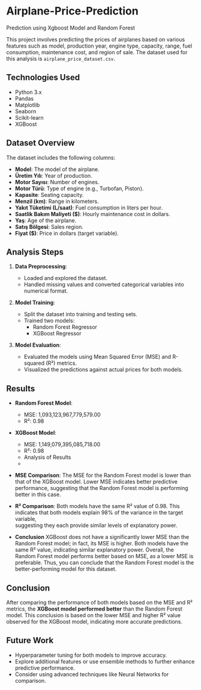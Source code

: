 # Airplane-Price-Prediction
Prediction using Xgboost Model and Random Forest

This project involves predicting the prices of airplanes based on various features such as model, production year, engine type, capacity, range, fuel consumption, maintenance cost, and region of sale. The dataset used for this analysis is `airplane_price_dataset.csv`.

## Technologies Used

- Python 3.x
- Pandas
- Matplotlib
- Seaborn
- Scikit-learn
- XGBoost

## Dataset Overview

The dataset includes the following columns:
- **Model**: The model of the airplane.
- **Üretim Yılı**: Year of production.
- **Motor Sayısı**: Number of engines.
- **Motor Türü**: Type of engine (e.g., Turbofan, Piston).
- **Kapasite**: Seating capacity.
- **Menzil (km)**: Range in kilometers.
- **Yakıt Tüketimi (L/saat)**: Fuel consumption in liters per hour.
- **Saatlik Bakım Maliyeti ($)**: Hourly maintenance cost in dollars.
- **Yaş**: Age of the airplane.
- **Satış Bölgesi**: Sales region.
- **Fiyat ($)**: Price in dollars (target variable).

## Analysis Steps

1. **Data Preprocessing**: 
   - Loaded and explored the dataset.
   - Handled missing values and converted categorical variables into numerical format.

2. **Model Training**: 
   - Split the dataset into training and testing sets.
   - Trained two models:
     - Random Forest Regressor
     - XGBoost Regressor

3. **Model Evaluation**: 
   - Evaluated the models using Mean Squared Error (MSE) and R-squared (R²) metrics.
   - Visualized the predictions against actual prices for both models.

## Results

- **Random Forest Model**:
  - MSE: 1,093,123,967,779,579.00
  - R²: 0.98

- **XGBoost Model**:
  - MSE: 1,149,079,395,085,718.00
  - R²: 0.98
  - Analysis of Results
  - 
- **MSE Comparison**:
  The MSE for the Random Forest model is lower than that of the XGBoost model.
  Lower MSE indicates better predictive performance, suggesting that the Random Forest model      is performing better in this case.
  
- **R² Comparison**:
  Both models have the same R² value of 0.98.
  This indicates that both models explain 98% of the variance in the target variable,         
  suggesting they each provide similar levels of explanatory power.
- **Conclusion** 
  XGBoost does not have a significantly lower MSE than the Random Forest model; in fact, its      MSE is higher.
  Both models have the same R² value, indicating similar explanatory power.
  Overall, the Random Forest model performs better based on MSE, as a lower MSE is preferable.
  Thus, you can conclude that the Random Forest model is the better-performing model for this     dataset.

## Conclusion

  After comparing the performance of both models based on the MSE and R² metrics, the **XGBoost 
  model performed better** than the Random Forest model. This conclusion is based on the lower 
  MSE and higher R² value observed for the XGBoost model, indicating more accurate predictions.

## Future Work

- Hyperparameter tuning for both models to improve accuracy.
- Explore additional features or use ensemble methods to further enhance predictive performance.
- Consider using advanced techniques like Neural Networks for comparison.

